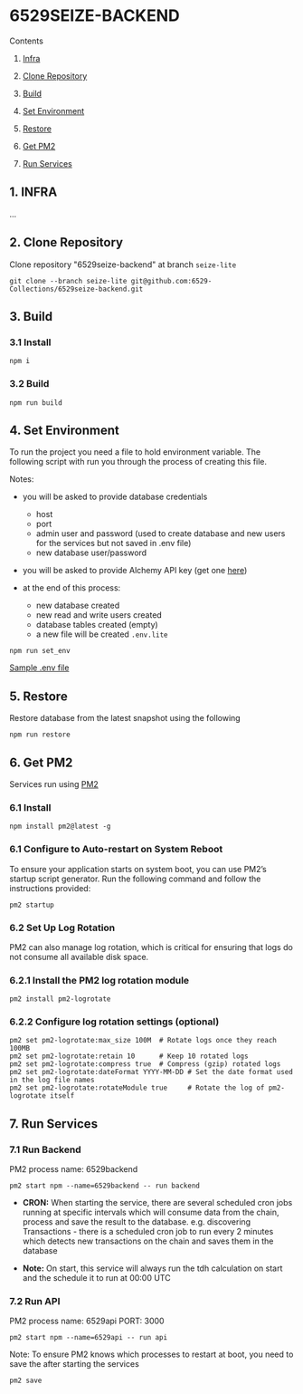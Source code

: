 # 6529SEIZE-BACKEND

Contents

1. [Infra](#1-infra)

2. [Clone Repository](#2-clone-repository)

3. [Build](#3-build)

4. [Set Environment](#4-set-environment)

5. [Restore](#5-restore)

6. [Get PM2](#6-get-pm2)

7. [Run Services](#6-run-services)

## 1. INFRA

...

## 2. Clone Repository

Clone repository "6529seize-backend" at branch `seize-lite`

```
git clone --branch seize-lite git@github.com:6529-Collections/6529seize-backend.git
```

## 3. Build

### 3.1 Install

```
npm i
```

### 3.2 Build

```
npm run build
```

## 4. Set Environment

To run the project you need a file to hold environment variable. The following script with run you through the process of creating this file.

Notes:

- you will be asked to provide database credentials

  - host
  - port
  - admin user and password (used to create database and new users for the services but not saved in .env file)
  - new database user/password

- you will be asked to provide Alchemy API key (get one <a href="https://docs.alchemy.com/docs/alchemy-quickstart-guide" target="_blank" rel="noopener noreferrer">here</a>)

- at the end of this process:
  - new database created
  - new read and write users created
  - database tables created (empty)
  - a new file will be created `.env.lite`

```
npm run set_env
```

<a href="https://github.com/6529-Collections/6529seize-backend/blob/seize-lite/.env.sample" target="_blank" rel="noopener noreferrer">Sample .env file</a>

## 5. Restore

Restore database from the latest snapshot using the following

```
npm run restore
```

## 6. Get PM2

Services run using <a href="https://pm2.keymetrics.io/" target="_blank" rel="noopener noreferrer">PM2</a>

### 6.1 Install

```
npm install pm2@latest -g
```

### 6.1 Configure to Auto-restart on System Reboot

To ensure your application starts on system boot, you can use PM2’s startup script generator. Run the following command and follow the instructions provided:

```
pm2 startup
```

### 6.2 Set Up Log Rotation

PM2 can also manage log rotation, which is critical for ensuring that logs do not consume all available disk space.

### 6.2.1 Install the PM2 log rotation module

```
pm2 install pm2-logrotate
```

### 6.2.2 Configure log rotation settings (optional)

```
pm2 set pm2-logrotate:max_size 100M  # Rotate logs once they reach 100MB
pm2 set pm2-logrotate:retain 10      # Keep 10 rotated logs
pm2 set pm2-logrotate:compress true  # Compress (gzip) rotated logs
pm2 set pm2-logrotate:dateFormat YYYY-MM-DD # Set the date format used in the log file names
pm2 set pm2-logrotate:rotateModule true     # Rotate the log of pm2-logrotate itself
```

## 7. Run Services

### 7.1 Run Backend

PM2 process name: 6529backend

```
pm2 start npm --name=6529backend -- run backend
```

- **CRON:** When starting the service, there are several scheduled cron jobs running at specific intervals which will consume data from the chain, process and save the result to the database.
  e.g. discovering Transactions - there is a scheduled cron job to run every 2 minutes which detects new transactions on the chain and saves them in the database

- **Note:** On start, this service will always run the tdh calculation on start and the schedule it to run at 00:00 UTC

### 7.2 Run API

PM2 process name: 6529api
PORT: 3000

```
pm2 start npm --name=6529api -- run api
```

Note: To ensure PM2 knows which processes to restart at boot, you need to save the after starting the services

```
pm2 save
```
